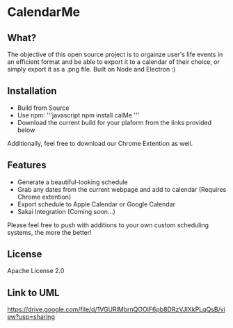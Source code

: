 # CalendarMe #

## What? ##
The objective of this open source project is to orgainze user's life events in an efficient format and be able to export it to a calendar of their choice, or simply export it as a .png file. Built on Node and Electron :) 

## Installation ##
* Build from Source
* Use npm: 
'''javascript
npm install calMe
'''
* Download the current build for your plaform from the links provided below

Additionally, feel free to download our Chrome Extention as well. 

## Features ##
* Generate a beautiful-looking schedule
* Grab any dates from the current webpage and add to calendar (Requires Chrome extention) 
* Export schedule to Apple Calendar or Google Calendar 
* Sakai Integration (Coming soon...) 

Please feel free to push with additions to your own custom scheduling systems, the more the better! 

## License ## 
Apache License 2.0


## Link to UML ## 
https://drive.google.com/file/d/1VGURlMbrnQOOiF6pb8DRzVJIXkPLqQsB/view?usp=sharing
